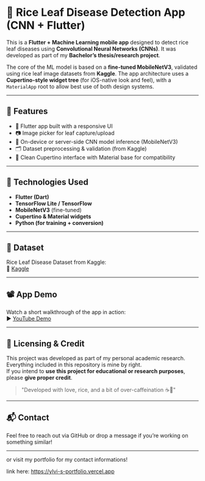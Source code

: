 # 🌾 Rice Leaf Disease Detection App (CNN + Flutter)

This is a **Flutter + Machine Learning mobile app** designed to detect rice leaf diseases using **Convolutional Neural Networks (CNNs)**. It was developed as part of my **Bachelor’s thesis/research project**.

The core of the ML model is based on a **fine-tuned MobileNetV3**, validated using rice leaf image datasets from **Kaggle**. The app architecture uses a **Cupertino-style widget tree** (for iOS-native look and feel), with a `MaterialApp` root to allow best use of both design systems.

---

## 🚀 Features
- 📱 Flutter app built with a responsive UI
- 📷 Image picker for leaf capture/upload
- 🧠 On-device or server-side CNN model inference (MobileNetV3)
- 🗂 Dataset preprocessing & validation (from Kaggle)
- 🧾 Clean Cupertino interface with Material base for compatibility

---

## 🧪 Technologies Used
- **Flutter (Dart)**
- **TensorFlow Lite / TensorFlow**
- **MobileNetV3** (fine-tuned)
- **Cupertino & Material widgets**
- **Python (for training + conversion)**

---

## 📂 Dataset
Rice Leaf Disease Dataset from Kaggle:  
🔗 [Kaggle](https://www.kaggle.com)

---

## 📽️ App Demo
Watch a short walkthrough of the app in action:  
▶️ [YouTube Demo](https://youtube.com/shorts/XDyNUVTOH1k?si=odXH63THbtdclBzx)

---

## 📜 Licensing & Credit
This project was developed as part of my personal academic research.  
Everything included in this repository is mine by right.  
If you intend to **use this project for educational or research purposes**, please **give proper credit**.

> "Developed with love, rice, and a bit of over-caffeination ☕🌾"

---

## 📬 Contact
Feel free to reach out via GitHub or drop a message if you’re working on something similar!

---
or visit my portfolio for my contact informations! 

link here: https://ylvi-s-portfolio.vercel.app
